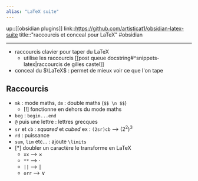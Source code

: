 ```yaml
---
alias: "LaTeX suite"
---
```

up::[[obsidian plugins]]
link::https://github.com/artisticat1/obsidian-latex-suite
title::"raccourcis et conceal pour LaTeX"
#obsidian 

----
 - raccourcis clavier pour taper du LaTeX
     - utilise les raccourcis [[post queue docstring#^snippets-latex|raccourcis de gilles castel]]
 - conceal du $\LaTeX$ : permet de mieux voir ce que l'on tape

## Raccourcis

 - `mk` : mode maths, `dm` : double maths (`$$ \n $$`)
     - [!] fonctionne en dehors du mode maths
 - `beg` : `begin...end`
 - `@` puis une lettre : lettres grecques
 - `sr` et `cb` : _squared_ et _cubed_ ex : `(2sr)cb` --> $(2^{2})^{3}$
 - `rd` : puissance
 - `sum`, `lim` etc... : ajoute `\limits`
 - [*] doubler un caractère le transforme en LaTeX
     - `xx` --> $\times$
     - `**` --> $\cdot$
     - `||` --> $\mid$
     - `orr` --> $\vee$
